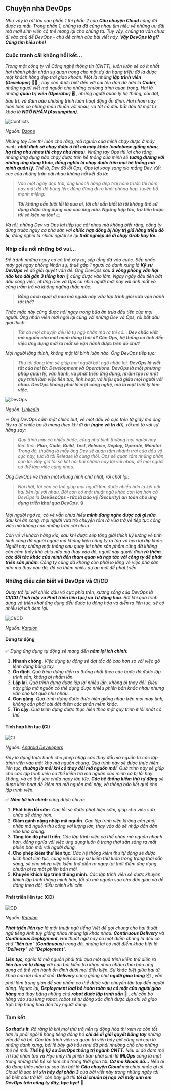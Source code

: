 ## Chuyện nhà DevOps

_Như vậy là rất lâu sau phần 1 thì phần 2 của **Câu chuyện Cloud** cũng đã được ra mắt. Trong phần 1, chúng ta đã cùng nhau tìm hiểu về những ưu đãi mà mail sinh viên có thể mang lại cho chúng ta. Tuy vậy, chúng ta vẫn chưa đi vào chủ đề DevOps - chủ đề chính của bài viết này. **Vậy DevOps là gì? Cùng tìm hiểu nhé!**_

### Cuộc tranh cãi không hồi kết...

_Trong một công ty về Công nghệ thông tin (CNTT), luôn luôn sẽ có ít nhất hai thành phần nhân sự quan trọng cho một dự án hàng triệu đô la được một khách hàng đẹp trai giao khoán. Một là những **lập trình viên (Developer)**_ 👨‍💻 _, hay còn được biết đến với cái tên dân dã hơn là **Coder**, những người viết mã nguồn cho những chương trình quan trọng. Hai là những **quản trị viên (Operator)**_ 🖥 _, những người quản lý hệ thống, cài đặt, bảo trì, và đảm bảo chương trình luôn hoạt động ổn định. Hai nhóm này luôn luôn có những mâu thuẫn với nhau, và tất cả đều bắt đầu từ một từ khóa là **NGỘ NHẬN (Assumption)**._

![Conflicts](../../../../public/images/posts/2023/09-01-TechBlog-03/image9.jpg)

_Nguồn: [Dzone](https://dzone.com/articles/dev-vs-ops-conflicted-so-are-we)_

_Những tay Dev thì luôn cho rằng, mã nguồn của mình chạy được ở máy mình, **nhất định sẽ chạy được ở tất cả máy khác** (**codebase giống nhau, hạ tầng như nhau thì chạy như nhau**). Những tay Ops thì lại cho rằng, những ứng dụng nào chạy được trên hệ thống của mình sẽ **tương đương vỡi những ứng dụng khác, đồng nghĩa là chạy được trên mọi hệ thống mà mình quản lý**. Thế là, Dev đổ lỗi Ops, Ops lại xoay sang xỉa mắng Dev. Kết cục của những trận cãi nhau không hồi kết đó là:_

> _Vào một ngày đẹp trời, ông khách hàng đẹp trai hôm trước thì hôm nay mặt đã đỏ bừng lên, đùng đùng đi ra khỏi phòng họp, tuyên bố mạnh miệng:_
>
> **_Tôi không cần biết lỗi là của ai, tôi chỉ cần biết là tôi không thể sử dụng được ứng dụng của các ông nữa. Ngưng hợp tác, trả tiền hoặc tôi sẽ kiện ra tòa!_** 💵

_Và rồi, những Dev và Ops lại tiếp tục cãi nhau mà không biết rằng, công ty đứng trước nguy cơ phá sản với **chiếc hợp đồng bị hủy trị giá hàng triệu đô la**, đồng nghĩa là nhiều người sẽ lại **thất nghiệp để đi chạy Grab hay Be**..._

### Nhịp cầu nối những bờ vui...

_Để tránh những nguy cơ có thể xảy ra, sếp tổng đã vào cuộc. Sếp nhấc máy gọi ngay phòng Nhân sự, thuê gấp 1 người có danh xưng là **Kỹ sư DevOps** về để giải quyết vấn đề. Ông DevOps sau **3 vòng phỏng vấn hại não kéo dài gần 3 tiếng hơn**_ 🧠 _cũng được vào làm. Ngay ngày đầu tiên bắt đầu công việc, những Dev và Ops cũ nhìn người mới này với ánh mắt vô cùng trầm trồ và không ngừng thắc mắc:_

> **_Bằng cách quái dị nào mà người này vừa lập trình giỏi vừa vận hành tốt thế?_**

_Thắc mắc này cũng được hỏi ngay trong bữa ăn trưa đầu tiên của mọi người. Ông nhân viên mới ngồi lại cùng với những Dev và Ops, rồi bắt đầu giải thích:_

> _Tất cả mọi chuyện đều là tự ngộ nhận mà ra thì có..._ **_Dev chắc viết mã nguồn cho một mình dùng thôi à? Còn Ops, hệ thống có tính đến việc ứng dụng mới ra mắt sẽ vận hành được trên đó chứ?_**

_Mọi người lặng thinh, không một lời bình luận nào. Ông DevOps tiếp tục:_

> _Thứ tôi đang làm sẽ giúp mọi người bớt ngộ nhận lại._ **_DevOps là viết tắt của hai từ: Development và Operations. DevOps là một phương pháp quản lý, vận hành, và phát triển ứng dụng, nhằm tạo ra một quy trình làm việc liên tục, linh hoạt, và hiệu quả giữa mọi người với nhau. DevOps không phải là một công nghệ, mà là một triết lý làm việc._**

![DevOps](../../../../public/images/posts/2023/09-01-TechBlog-03/image10.jpg)

_Nguồn: [Linkedin](https://www.linkedin.com/pulse/devops-tools-rupesh-ranawre/)_

♾ _Ông DevOps cầm một chiếc bút, vẽ một dấu vô cực trên tờ giấy mà ông lấy ra từ chiếc ba lô mang theo khi đi ăn (**nghe vô tri dữ**), rồi mô tả với sự hăng say:_

> _Quy trình này có nhiều bước, cũng như bình thường mọi người hay làm thôi_: **_Plan, Code, Build, Test, Release, Deploy, Operate, Monitor_**. _Trong đó, thường là mấy ông Dev sẽ quan tâm nhánh trái của dấu vô cực này, tức là tới Release là cùng thôi. Ops sẽ quan tâm những phần còn lại. Bây giờ tôi sẽ kết nối hai nhánh này lại với nhau, để mọi người có thể làm việc cùng nhau._

_Ông DevOps vẽ thêm một khung hình chữ nhật, rồi chốt lại:_

> _Nói thật, tôi còn có thể giúp mọi người làm được nhiều hơn là kết nối hai bên lại với nhau. Bởi còn có một thuật ngữ khác còn lớn hơn cả DevOps là **DevSecOps - tức là bảo vệ (Security) an toàn cho ứng dụng triển khai qua DevOps**._ 🔒

_Mọi người ngớ ra, có vẻ vẫn chưa hiểu **mình đang nghe được cái gì nữa**. Sau khi ăn xong, mọi người vừa trò chuyện rôm rả vừa trở về tiếp tục công việc mà không còn những trận cãi nhau._

_Còn về vị khách hàng kia, sau khi được sếp tổng giải thích kỹ lưỡng về tình hình cũng đã nguôi ngoai mà không kiện công ty ra tòa và hẹn lại dịp khác. Người này chừng một tháng sau quay lại nhận sản phẩm cũng đã không còn cảm thấy khó chịu nữa mà thay vào đó, người này quyết định **rủ thêm các đối tác khác của mình đến tham quan và hợp tác với công ty để phát triển sản phẩm**. Công ty cũng đã không còn phải lo lắng về việc phá sản nữa mà thay vào đó, đã có thêm nhiều dự án mới để phát triển._

### Những điều cần biết về DevOps và CI/CD

_Quay trở lại với chiếc dấu vô cực phía trên, xương sống của DevOps là **CI/CD (Tích hợp và Phát triển liên tục) và Tự động hóa**. Bởi khi quá trình dựng và triển khai ứng dụng đều được tự động hóa và diễn ra liên tục, sẽ có nhiều lợi ích đem lại._

![CI/CD](../../../../public/images/posts/2023/09-01-TechBlog-03/image11.png)

_Nguồn: [Katalon](https://katalon.com/resources-center/blog/ci-cd-introduction)_

#### Dựng tự động

✅ _Dựng ứng dụng tự động sẽ mang đến **năm lợi ích chính**:_

1. **Nhanh chóng**. _Việc dựng tự động sẽ đạt tốc độ cao hơn so với việc gõ lệnh dựng bằng tay._
2. **Ổn định**. _Quá trình dựng diễn ra thống nhất theo các bước đã được lập trình sẵn, không bị nhầm lẫn._
3. **Lặp lại**. _Quá trình dựng được lặp lại nhiều lần, không bị thay đổi. Điều này giúp mã nguồn có thể dựng được nhiều phiên bản khác nhau nhưng vẫn cho kết quả như nhau._
4. **Gọn gàng**. _Quá trình dựng được thực hiện giống nhau trên mọi máy tính, không cần phải cài đặt thêm các phần mềm khác._
5. **Tin cậy**. _Quá trình dựng được thực hiện theo một quy trình ít lỗi nhất có thể._

#### Tích hợp liên tục (CI)

![CI](../../../../public/images/posts/2023/09-01-TechBlog-03/image13.svg)

_Nguồn: [Android Developers](https://developer.android.com/training/testing/continuous-integration)_

_Đây là dạng thực hành cho phép nhập các thay đổi mã nguồn từ các lập trình viên vào một kho mã nguồn chung. Quá trình này sẽ được thực hiện liên tục, **thường là mỗi khi có thay đổi mã nguồn mới**. Quá trình này sẽ giúp cho các lập trình viên có thể kiểm tra mã nguồn của mình có bị lỗi hay không, và có thể sửa chữa ngay lập tức. **Các hệ thống kiểm thử tự động** sẽ được kích hoạt để kiểm tra mã nguồn mới này, và thông báo kết quả cho lập trình viên._

✅ _**Năm lợi ích chính** cũng được chỉ ra_:

1. **Phát hiện lỗi sớm**. _Các lỗi sẽ được phát hiện sớm, giúp cho việc sửa chữa dễ dàng hơn._
2. **Giảm gánh nặng nhập mã nguồn**. _Các lập trình viên không cần phải nhập mã nguồn thủ công với lượng lớn, thay vào đó sẽ nhập dần dần vào kho chung._
3. **Tăng tốc độ phát triển**. _Các lập trình viên có thể nhập mã nguồn nhanh hơn, đồng nghĩa với việc ứng dụng luôn ở trạng thái sẵn sàng ra mắt phiên bản mới với người dùng._
4. **Cho phép kiểm thử liên tục**. _Các hệ thống kiểm thử tự động sẽ được kích hoạt liên tục, cùng với các kỹ sư kiểm thử luôn trong trạng thái sẵn sàng, sẽ cho phép việc kiểm thử diễn ra ngay tại thời điểm ứng dụng chuẩn bị ra mắt phiên bản mới._
5. **Khuyến khích lập trình thông minh**. _Các lập trình viên sẽ được khuyến khích lập trình thông minh hơn, tối ưu mã nguồn sao cho đơn giản và dễ dàng theo dõi, điều chỉnh khi cần._

#### Phát triển liên tục (CD)

![CD](../../../../public/images/posts/2023/09-01-TechBlog-03/image12.png)

_Nguồn: [Katalon](https://katalon.com/resources-center/blog/continuous-delivery-vs-continuous-deployment)_

_**Phát triển liên tục** là một thuật ngữ tiếng Việt để gọi chung cho hai thuật ngữ tiếng Anh tuy giống nhau nhưng lại khác nhau: **Continuous Delivery** và **Continuous Deployment**. Hai thuật ngữ này có một điểm chung là đều có chữ "**liên tục**" (**Continuous**) trong đó, nhưng lại có một điểm khác biệt là "**Delivery**" và "**Deployment**"._

_**Liên tục**, nghĩa là mã nguồn phải trải qua một quá trình kiểm thử diễn ra **liên tục và tự động** với các bài kiểm tra khác nhau nhằm đảm bảo ứng dụng có thể vận hành ổn định dưới mọi điều kiện. Sự khác biệt giữa hai từ khoá còn lại nằm ở chỗ: **Delivery** cũng giống như **người giao hàng**_ 📦 _, vẫn phải làm trung gian để sản phẩm có thể được vận chuyển tận tay đến người dùng. Ngược lại, **Deployment loại bỏ hoàn toàn sự có mặt của người giao hàng** mà thay bằng những chú **robot được lập trình sẵn**_ 🤖 _, chỉ cần bỏ hàng vào sau lưng robot, robot sẽ tự động xác định được địa chỉ và giao trực tiếp hàng hóa đến tay người dùng._

### Tạm kết

_**So that's it**. Rõ ràng là khi mọi thứ trở nên tự động hóa thì xem ra còn tốt hơn là phải ngồi lì hàng tiếng đồng hồ **chỉ để đi giải quyết bằng tay** những vấn đề vô bổ. Các lập trình viên và quản trị viên bây giờ cũng chỉ còn là những danh xưng, bởi lẽ bây giờ hầu như đã phải nhường chỗ cho những thế hệ mới: **Thế hệ kỹ sư DevOps thống trị ngành CNTT**. Nếu ai đó đam mê Trí tuệ nhân tạo và Học máy thì phiên bản phái sinh là **MLOps** cũng là một trong những thế hệ sẽ làm chủ trong thời gian tới. **Cơ mà khoan đã...** Nếu ai đó đang thắc mắc tại sao tên bài là **Câu chuyện Cloud** mà chưa nhắc gì tới Cloud là sao thì **xin hãy đợi phần 3** của bài viết này trong những ngày tới để biết câu trả lời, còn bây giờ thì **tôi đi chuẩn bị họp với mấy anh em DevOps trên công ty đây, bye bye!**_ 👋
